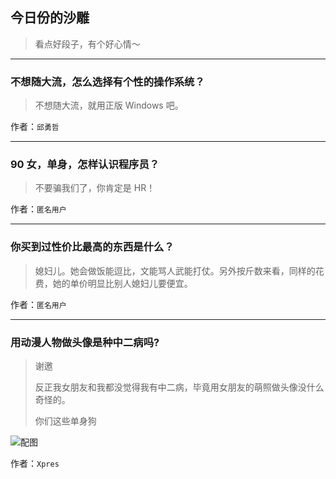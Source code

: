 ## 今日份的沙雕

> 看点好段子，有个好心情～


 
---

### 不想随大流，怎么选择有个性的操作系统？

> 不想随大流，就用正版 Windows 吧。


作者：`邱勇哲`

---

### 90 女，单身，怎样认识程序员？

> 不要骗我们了，你肯定是 HR！


作者：`匿名用户`

---

### 你买到过性价比最高的东西是什么？

> 媳妇儿。她会做饭能逗比，文能骂人武能打仗。另外按斤数来看，同样的花费，她的单价明显比别人媳妇儿要便宜。


作者：`匿名用户`

---

### 用动漫人物做头像是种中二病吗?

> 谢邀
> 
> 反正我女朋友和我都没觉得我有中二病，毕竟用女朋友的萌照做头像没什么奇怪的。
> 
> 你们这些单身狗



![配图](http://pic2.zhimg.com/7b04f99ade5cab08d20c32056a18b2ae_b.jpg)


作者：`Xpres`